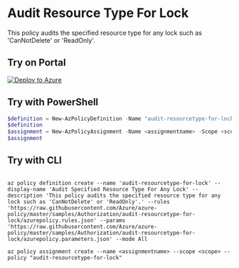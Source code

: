# Audit Resource Type For Lock

This policy audits the specified resource type for any lock such as 'CanNotDelete' or 'ReadOnly'.

## Try on Portal

[![Deploy to Azure](http://azuredeploy.net/deploybutton.png)](https://portal.azure.com/#blade/Microsoft_Azure_Policy/CreatePolicyDefinitionBlade/uri/https%3A%2F%2Fraw.githubusercontent.com%2FAzure%2Fazure-policy%2Fmaster%2Fsamples%2FAuthorization%2Faudit-resourcetype-for-lock%2Fazurepolicy.json)

## Try with PowerShell

````powershell
$definition = New-AzPolicyDefinition -Name "audit-resourcetype-for-lock" -DisplayName "Audit Specified Resource Type For Any Lock" -description "This policy audits the specified resource type for any lock such as 'CanNotDelete' or 'ReadOnly'." -Policy 'https://raw.githubusercontent.com/Azure/azure-policy/master/samples/Authorization/audit-resourcetype-for-lock/azurepolicy.rules.json' -Parameter 'https://raw.githubusercontent.com/Azure/azure-policy/master/samples/Authorization/audit-resourcetype-for-lock/azurepolicy.parameters.json' -Mode All
$definition
$assignment = New-AzPolicyAssignment -Name <assignmentname> -Scope <scope>  -roleDefinitionIds <Approved Role Definitions> -PolicyDefinition $definition
$assignment 
````



## Try with CLI

````cli

az policy definition create --name 'audit-resourcetype-for-lock' --display-name 'Audit Specified Resource Type For Any Lock' --description 'This policy audits the specified resource type for any lock such as 'CanNotDelete' or 'ReadOnly'.' --rules 'https://raw.githubusercontent.com/Azure/azure-policy/master/samples/Authorization/audit-resourcetype-for-lock/azurepolicy.rules.json' --params 'https://raw.githubusercontent.com/Azure/azure-policy/master/samples/Authorization/audit-resourcetype-for-lock/azurepolicy.parameters.json' --mode All

az policy assignment create --name <assignmentname> --scope <scope> --policy "audit-resourcetype-for-lock" 

````
